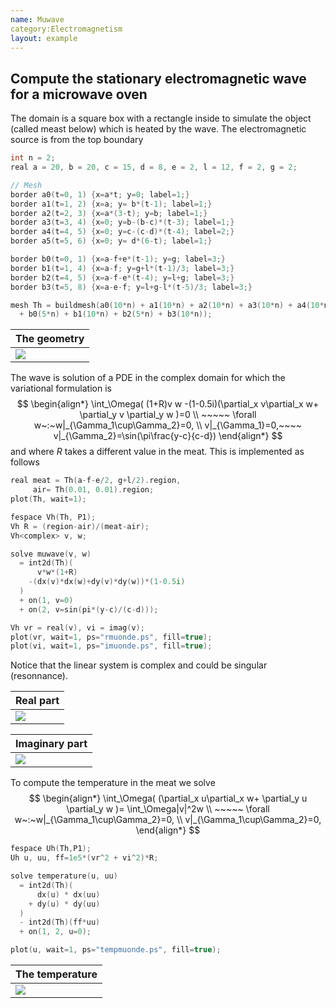 ```yaml
---
name: Muwave
category:Electromagnetism
layout: example
---
```


## Compute the stationary electromagnetic wave for a microwave oven

The domain is a square box with a rectangle inside to simulate the object (called meast below) which is heated by the wave.  The electromagnetic source is from the top boundary
~~~c++
int n = 2;
real a = 20, b = 20, c = 15, d = 8, e = 2, l = 12, f = 2, g = 2;

// Mesh
border a0(t=0, 1) {x=a*t; y=0; label=1;}
border a1(t=1, 2) {x=a; y= b*(t-1); label=1;}
border a2(t=2, 3) {x=a*(3-t); y=b; label=1;}
border a3(t=3, 4) {x=0; y=b-(b-c)*(t-3); label=1;}
border a4(t=4, 5) {x=0; y=c-(c-d)*(t-4); label=2;}
border a5(t=5, 6) {x=0; y= d*(6-t); label=1;}

border b0(t=0, 1) {x=a-f+e*(t-1); y=g; label=3;}
border b1(t=1, 4) {x=a-f; y=g+l*(t-1)/3; label=3;}
border b2(t=4, 5) {x=a-f-e*(t-4); y=l+g; label=3;}
border b3(t=5, 8) {x=a-e-f; y=l+g-l*(t-5)/3; label=3;}

mesh Th = buildmesh(a0(10*n) + a1(10*n) + a2(10*n) + a3(10*n) + a4(10*n) + a5(10*n)
  + b0(5*n) + b1(10*n) + b2(5*n) + b3(10*n));
~~~

| The geometry   |
| -------------- |
| ![][_geometry] |

The wave is solution of a PDE in the complex domain for which the variational formulation is
$$
\begin{align*}
\int_\Omega(
      (1+R)v w
    -(1-0.5i)(\partial_x v\partial_x w+ \partial_y v \partial_y w )=0
   \\
     ~~~~~ \forall  w~:~w|_{\Gamma_1\cup\Gamma_2}=0,
    \\
    v|_{\Gamma_1}=0,~~~~
 v|_{\Gamma_2}=\sin(\pi\frac{y-c}{c-d})
    \end{align*}
$$
and where $R$ takes a different value in the meat. This is implemented as follows
~~~c++
real meat = Th(a-f-e/2, g+l/2).region, 
     air= Th(0.01, 0.01).region;
plot(Th, wait=1);

fespace Vh(Th, P1);
Vh R = (region-air)/(meat-air);
Vh<complex> v, w;

solve muwave(v, w)
  = int2d(Th)(
      v*w*(1+R)
    -(dx(v)*dx(w)+dy(v)*dy(w))*(1-0.5i)
  )
  + on(1, v=0)
  + on(2, v=sin(pi*(y-c)/(c-d)));

Vh vr = real(v), vi = imag(v);
plot(vr, wait=1, ps="rmuonde.ps", fill=true);
plot(vi, wait=1, ps="imuonde.ps", fill=true);
~~~~
Notice that the linear system is complex and could be singular (resonnance). 

| Real part      |
| -------------- |
| ![][_realpart] |

| Imaginary part    |
| ----------------- |
| ![][_imaginepart] |

To compute the temperature in the meat we solve
$$
\begin{align*}
\int_\Omega(
     (\partial_x u\partial_x w+ \partial_y u \partial_y w )= \int_\Omega|v|^2w
   \\
     ~~~~~ \forall  w~:~w|_{\Gamma_1\cup\Gamma_2}=0,
    \\
    v|_{\Gamma_1\cup\Gamma_2}=0,
    \end{align*}
$$
~~~c++
fespace Uh(Th,P1);
Uh u, uu, ff=1e5*(vr^2 + vi^2)*R;

solve temperature(u, uu)
  = int2d(Th)(
      dx(u) * dx(uu)
    + dy(u) * dy(uu)
  )
  - int2d(Th)(ff*uu)
  + on(1, 2, u=0);

plot(u, wait=1, ps="tempmuonde.ps", fill=true);
~~~

| The temperature   |
| ----------------- |
| ![][_heat] |

[_geometry]: https://raw.githubusercontent.com/phtournier/ffmdtest/refs/heads/main/md/figures/muwave/geometry.png

[_realpart]: https://raw.githubusercontent.com/phtournier/ffmdtest/refs/heads/main/md/figures/muwave/realpart.png

[_imaginepart]: https://raw.githubusercontent.com/phtournier/ffmdtest/refs/heads/main/md/figures/muwave/imaginepart.png

[_heat]: https://raw.githubusercontent.com/phtournier/ffmdtest/refs/heads/main/md/figures/muwave/heat.png
